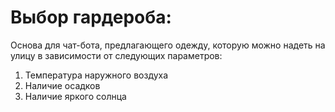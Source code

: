 # Выбор гардероба:

Основа для чат-бота, предлагающего одежду, которую можно надеть на улицу в зависимости от следующих параметров:
1. Температура наружного воздуха
2. Наличие осадков
3. Наличие яркого солнца


